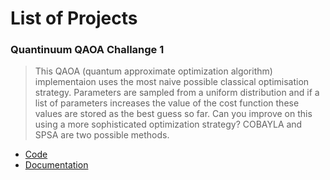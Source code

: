 # List of Projects

### Quantinuum QAOA Challange 1
> This QAOA (quantum approximate optimization algorithm) implementaion uses the most naive possible classical optimisation strategy. Parameters are sampled from a uniform distribution and if a list of parameters increases the value of the cost function these values are stored as the best guess so far. Can you improve on this using a more sophisticated optimization strategy? COBAYLA and SPSA are two possible methods.

- [Code](maxcut_optimized.ipynb)
- [Documentation](InsertTeamCode.ipynb)